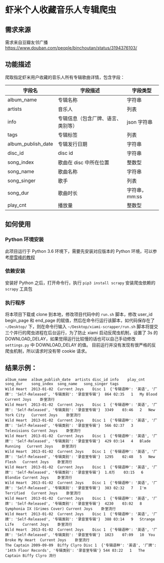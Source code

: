 虾米个人收藏音乐人专辑爬虫
====
## 需求来源
需求来自豆瓣友邻广播
https://www.douban.com/people/binchoutan/status/3194376103/


## 功能描述
爬取指定虾米用户收藏的音乐人所有专辑歌曲详情，包含字段：

| 字段名 | 字段描述 | 字段类型 |
| --- | --- | --- |
| album_name | 专辑名称 | 字符串 |
| artists | 音乐人 | 列表 |
| info | 专辑信息（包含厂牌、语言、类别等） | json 字符串 |
| tags | 专辑标签 | 列表 | 
| album_publish_date | 专辑发行日期  | 字符串 |
| disc_id | disc id | 字符串 |
| song_index | 歌曲在 disc 中所在位置 | 整数型 |
| song_name | 歌曲名称 | 字符串 |
| song_singer | 歌手 | 列表 |
| song_dur | 歌曲时长 | 字符串，mm:ss |
| play_cnt | 播放量 | 整数型 |

## 如何使用
### Python 环境安装
此项目运行于 Python 3.6 环境下，需要先安装对应版本的 Python 环境，可以参考[廖雪峰的教程](https://www.liaoxuefeng.com/wiki/1016959663602400/1016959856222624)

### 依赖安装
安装好 Python 之后，打开命令行，执行 `pip3 install scrapy` 安装爬虫依赖的 `scrapy` 工具包

### 执行程序
将本项目下载或 clone 到本地，修改项目代码中的 `run.sh` 脚本，修改 user_id begin_page 和 end_page 的赋值，然后在命令行运行该脚本，如代码保存在了 `~/Desktop/` 下，则在命令行输入 `~/Desktop/xiami-scrapper/run.sh`
脚本将提交三个并行的爬虫进程在后台运行，为了防止 xiami 启动反爬虫机制，设置了 3s 的 DOWNLOAD_DELAY，如果觉得运行比较慢的话也可以自己手动修改 `settings.py` 中 DOWNLOAD_DELAY 的值。
目前运行并没有发现有很严格的反爬虫机制，所以请求时没有带 cookie 请求。


## 结果示例：
```
album_name	album_publish_date	artists	disc_id	info	play_cnt	song_dur	song_index	song_name	song_singer	tags
Wild Heart	2013-01-02	Current Joys	Disc 1	{'专辑语种': '英语', '厂牌': 'Self-Released', '专辑类别': '录音室专辑'}	864	02:35	1	My Blood	Current Joys	卧室流行
Wild Heart	2013-01-02	Current Joys	Disc 1	{'专辑语种': '英语', '厂牌': 'Self-Released', '专辑类别': '录音室专辑'}	3349	03:46	2	New York City	Current Joys	卧室流行
Wild Heart	2013-01-02	Current Joys	Disc 1	{'专辑语种': '英语', '厂牌': 'Self-Released', '专辑类别': '录音室专辑'}	566	02:37	3	Televisions	Current Joys	卧室流行
Wild Heart	2013-01-02	Current Joys	Disc 1	{'专辑语种': '英语', '厂牌': 'Self-Released', '专辑类别': '录音室专辑'}	429	03:14	4	Blade Running	Current Joys	卧室流行
Wild Heart	2013-01-02	Current Joys	Disc 1	{'专辑语种': '英语', '厂牌': 'Self-Released', '专辑类别': '录音室专辑'}	1295	02:48	5	New Flesh	Current Joys	卧室流行
Wild Heart	2013-01-02	Current Joys	Disc 1	{'专辑语种': '英语', '厂牌': 'Self-Released', '专辑类别': '录音室专辑'}	1.0万	03:15	6	Blondie	Current Joys	卧室流行
Wild Heart	2013-01-02	Current Joys	Disc 1	{'专辑语种': '英语', '厂牌': 'Self-Released', '专辑类别': '录音室专辑'}	383	02:32	7	I'm Terrified	Current Joys	卧室流行
Wild Heart	2013-01-02	Current Joys	Disc 1	{'专辑语种': '英语', '厂牌': 'Self-Released', '专辑类别': '录音室专辑'}	4230	03:02	8	Symphonia IX (Grimes Cover)	Current Joys	卧室流行
Wild Heart	2013-01-02	Current Joys	Disc 1	{'专辑语种': '英语', '厂牌': 'Self-Released', '专辑类别': '录音室专辑'}	388	03:14	9	Strange Life	Current Joys	卧室流行
Wild Heart	2013-01-02	Current Joys	Disc 1	{'专辑语种': '英语', '厂牌': 'Self-Released', '专辑类别': '录音室专辑'}	1023	07:09	10	You Broke My Heart	Current Joys	卧室流行
The Captain	2009-09-09	Biffy Clyro	Disc 1	{'专辑语种': '英语', '厂牌': '14th Floor Records', '专辑类别': '录音室专辑'}	544	03:22	1	The Captain	Biffy Clyro	流行
```